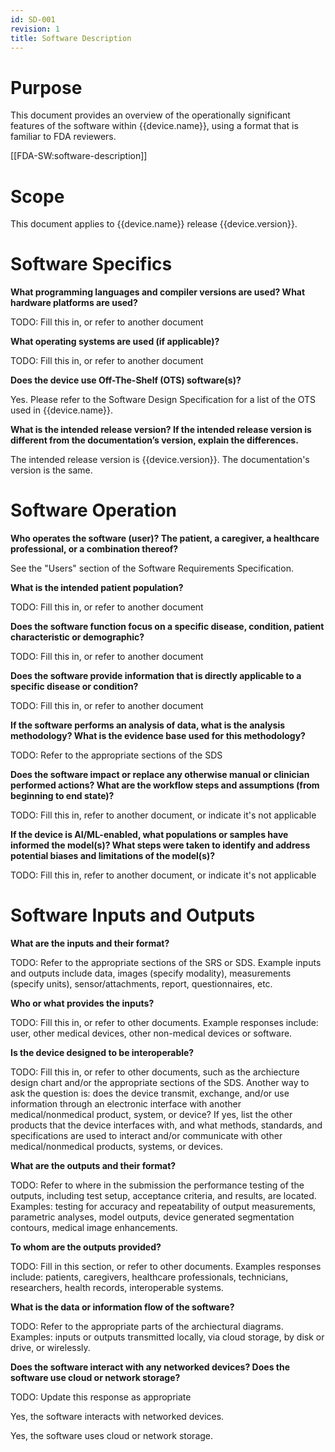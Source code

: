```yaml
---
id: SD-001
revision: 1
title: Software Description
---
```


# Purpose

This document provides an overview of the operationally significant features of the software within {{device.name}}, using a format that is familiar to FDA reviewers.

[[FDA-SW:software-description]]

# Scope

This document applies to {{device.name}} release {{device.version}}.

# Software Specifics

**What programming languages and compiler versions are used? What hardware platforms are used?**

TODO: Fill this in, or refer to another document

**What operating systems are used (if applicable)?**

TODO: Fill this in, or refer to another document

**Does the device use Off-The-Shelf (OTS) software(s)?**

Yes. Please refer to the Software Design Specification for a list of the OTS used in {{device.name}}.

**What is the intended release version? If the intended release version is different from the documentation’s version, explain the differences.**

The intended release version is {{device.version}}. The documentation's version is the same.

# Software Operation

**Who operates the software (user)? The patient, a caregiver, a healthcare professional, or a combination thereof?**

See the "Users" section of the Software Requirements Specification.

**What is the intended patient population?**

TODO: Fill this in, or refer to another document

**Does the software function focus on a specific disease, condition, patient characteristic or demographic?**

TODO: Fill this in, or refer to another document

**Does the software provide information that is directly applicable to a specific disease or condition?**

TODO: Fill this in, or refer to another document

**If the software performs an analysis of data, what is the analysis methodology? What is the evidence base used for this methodology?**

TODO: Refer to the appropriate sections of the SDS

**Does the software impact or replace any otherwise manual or clinician performed actions? What are the workflow steps and assumptions (from beginning to end state)?**

TODO: Fill this in, refer to another document, or indicate it's not applicable

**If the device is AI/ML-enabled, what populations or samples have informed the model(s)? What steps were taken to identify and address potential biases and limitations of the model(s)?**

TODO: Fill this in, refer to another document, or indicate it's not applicable

# Software Inputs and Outputs

**What are the inputs and their format?**

TODO: Refer to the appropriate sections of the SRS or SDS. Example inputs and outputs include data, images (specify modality), measurements (specify units), sensor/attachments, report, questionnaires, etc.

**Who or what provides the inputs?**

TODO: Fill this in, or refer to other documents. Example responses include: user, other medical devices, other non-medical devices or software.

**Is the device designed to be interoperable?**

TODO: Fill this in, or refer to other documents, such as the archiecture design chart and/or the appropriate sections of the SDS. Another way to ask the question is: does the device transmit, exchange, and/or use information through an electronic interface with another medical/nonmedical product, system, or device? If yes, list the other products that the device interfaces with, and what methods, standards, and specifications are used to interact and/or communicate with other medical/nonmedical products, systems, or devices.

**What are the outputs and their format?**

TODO: Refer to where in the submission the performance testing of the outputs, including test setup, acceptance criteria, and results, are located. Examples: testing for accuracy and repeatability of output measurements, parametric analyses, model outputs, device generated segmentation contours, medical image enhancements.

**To whom are the outputs provided?**

TODO: Fill in this section, or refer to other documents. Examples responses include: patients, caregivers, healthcare professionals, technicians, researchers, health records, interoperable systems.

**What is the data or information flow of the software?**

TODO: Refer to the appropriate parts of the archiectural diagrams. Examples: inputs or outputs transmitted locally, via cloud storage, by disk or drive, or wirelessly.

**Does the software interact with any networked devices? Does the software use cloud or network storage?**

TODO: Update this response as appropriate

Yes, the software interacts with networked devices.

Yes, the software uses cloud or network storage.
